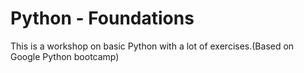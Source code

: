 # Python - Foundations
This is a workshop on basic Python with a lot of exercises.(Based on Google Python bootcamp)
